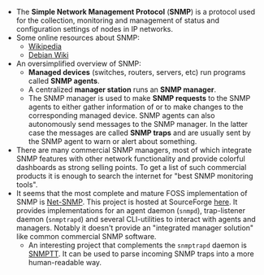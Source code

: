 - The **Simple Network Management Protocol** (**SNMP**) is a protocol used for the collection, monitoring and management of status and configuration settings of nodes in IP networks.
- Some online resources about SNMP:
  - [Wikipedia](https://en.wikipedia.org/wiki/Simple_Network_Management_Protocol)
  - [Debian Wiki](https://wiki.debian.org/SNMP)
- An oversimplified overview of SNMP:
  - **Managed devices** (switches, routers, servers, etc) run programs called **SNMP agents**.
  - A centralized **manager station** runs an **SNMP manager**.
  - The SNMP manager is used to make **SNMP requests** to the SNMP agents to either gather information of or to make changes to the corresponding managed device. SNMP agents can also autonomously send messages to the SNMP manager. In the latter case the messages are called **SNMP traps** and are usually sent by the SNMP agent to warn or alert about something.
- There are many commercial SNMP managers, most of which integrate SNMP features with other network functionality and provide colorful dashboards as strong selling points. To get a list of such commercial products it is enough to search the internet for "best SNMP monitoring tools".
- It seems that the most complete and mature FOSS implementation of SNMP is [Net-SNMP](http://www.net-snmp.org/). This project is hosted at SourceForge [here](https://sourceforge.net/projects/net-snmp/). It provides implementations for an agent daemon (`snmpd`), trap-listener daemon (`snmptrapd`) and several CLI-utilities to interact with agents and managers. Notably it doesn't provide an "integrated manager solution" like common commercial SNMP software.
	- An interesting project that complements the `snmptrapd` daemon is [SNMPTT](http://www.snmptt.org/). It can be used to parse incoming SNMP traps into a more human-readable way.